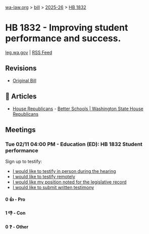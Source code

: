 [wa-law.org](/) > [bill](/bill/) > [2025-26](/bill/2025-26/) > [HB 1832](/bill/2025-26/hb/1832/)

# HB 1832 - Improving student performance and success.
[leg.wa.gov](https://app.leg.wa.gov/billsummary?BillNumber=1832&Year=2025&Initiative=false) | [RSS Feed](./rss.xml)

## Revisions
* [Original Bill](1/)

## 📰 Articles
* [House Republicans](/org/house_republicans/) - [Better Schools | Washington State House Republicans](https://houserepublicans.wa.gov/our-priorities/better-schools/#:~:text=House%20Bill%201832)

## Meetings
### Tue 02/11 04:00 PM - Education (ED): HB 1832 Student performance
Sign up to testify:
* [I would like to testify in person during the hearing](https://app.leg.wa.gov/csi/Testifier/Add?chamber=House&mId=32770&aId=163280&caId=25586&tId=1)
* [I would like to testify remotely](https://app.leg.wa.gov/csi/Testifier/Add?chamber=House&mId=32770&aId=163280&caId=25586&tId=2)
* [I would like my position noted for the legislative record](https://app.leg.wa.gov/csi/Testifier/Add?chamber=House&mId=32770&aId=163280&caId=25586&tId=3)
* [I would like to submit written testimony](https://app.leg.wa.gov/csi/Testifier/Add?chamber=House&mId=32770&aId=163280&caId=25586&tId=4)

#### 0 👍 - Pro

#### 1 👎 - Con

#### 0 ❓ - Other
